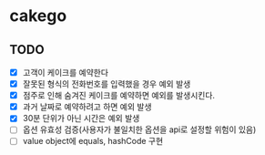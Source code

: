 # cakego

## TODO

- [x] 고객이 케이크를 예약한다
- [x] 잘못된 형식의 전화번호를 입력했을 경우 예외 발생
- [x] 점주로 인해 숨겨진 케이크를 예약하면 예외를 발생시킨다.
- [x] 과거 날짜로 예약하려고 하면 예외 발생
- [x] 30분 단위가 아닌 시간은 예외 발생
- [ ] 옵션 유효성 검증(사용자가 불일치한 옵션을 api로 설정할 위험이 있음)
- [ ] value object에 equals, hashCode 구현
